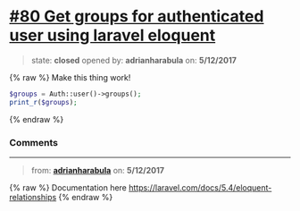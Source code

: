 # [\#80 Get groups for authenticated user using laravel eloquent](https://github.com/adrianharabula/condr/issues/80)

> state: **closed** opened by: **adrianharabula** on: **5/12/2017**

{% raw %}
Make this thing work!
```php
$groups = Auth::user()->groups();
print_r($groups);
```
{% endraw %}


### Comments

---
> from: [**adrianharabula**](https://github.com/adrianharabula/condr/issues/80#issuecomment-301026652) on: **5/12/2017**

{% raw %}
Documentation here https://laravel.com/docs/5.4/eloquent-relationships
{% endraw %}
